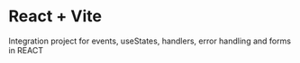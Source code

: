# React + Vite

Integration project for events, useStates, handlers, error handling and forms in REACT
